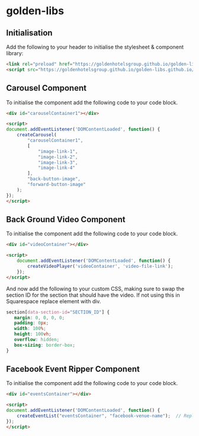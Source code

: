 # golden-libs

## Initialisation
Add the following to your header to initialise the stylesheet & component library:
```html
<link rel="preload" href="https://goldenhotelsgroup.github.io/golden-libs.github.io/style.css" as="style" onload="this.rel='stylesheet'">
<script src="https://goldenhotelsgroup.github.io/golden-libs.github.io/components.js"></script>
```

## Carousel Component
To initialise the component add the following code to your code block.

```html
<div id="carouselContainer1"></div>

<script>
document.addEventListener('DOMContentLoaded', function() {
    createCarousel(
        "carouselContainer1",
        [
            "image-link-1",
            "image-link-2",
            "image-link-3",
            "image-link-4"
        ],
        "back-button-image",
        "forward-button-image"
    );
});
</script>
```

## Back Ground Video Component
To initialise the component add the following code to your code block.

```html
<div id="videoContainer"></div>

<script>
    document.addEventListener('DOMContentLoaded', function() {
        createVideoPlayer('videoContainer', 'video-file-link');
    });
</script>
```

And now add the following to your custom CSS, making sure to swap the section ID for the section that should have the video. If not using this in Squarespace replace element with div.

```css
section[data-section-id="SECTION_ID"] {
   margin: 0, 0, 0, 0;
   padding: 0px;
   width: 100%;
   height: 100vh;
   overflow: hidden;
   box-sizing: border-box;
}
```

## Facebook Event Ripper Component
To initialise the component add the following code to your code block.
```html
<div id="eventsContainer"></div>

<script>
document.addEventListener('DOMContentLoaded', function() {
    createEventList("eventsContainer", "facebook-venue-name");  // Replace "300acreswa" with the desired pageId
});
</script>
```

